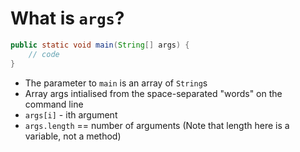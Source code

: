 # What is `args`?

```java
public static void main(String[] args) {
    // code
}
```

-   The parameter to `main` is an array of `String`s
-   Array args intialised from the space-separated "words" on the command line
-   `args[i]` - ith argument
-   `args.length` == number of arguments (Note that length here is a variable, not a method)
